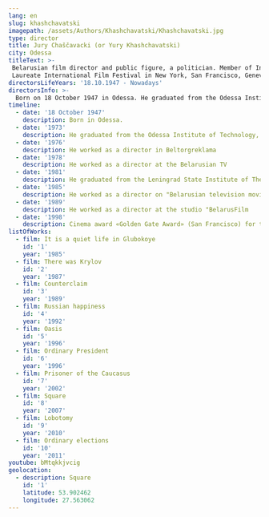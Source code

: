 ```yaml
---
lang: en
slug: khashchavatski
imagepath: /assets/Authors/Khashchavatski/Khashchavatski.jpg
type: director
title: Jury Chaščavacki (or Yury Khashchavatski)
city: Odessa
titleText: >-
 Belarusian film director and public figure, a politician. Member of International and Eurasian Academy of Television and Radio.
 Laureate International Film Festival in New York, San Francisco, Geneva, Berlin, Munich, Leipzig, Belgrade, Kiev, St. Petersburg.
directorsLifeYears: '18.10.1947 - Nowadays'
directorsInfo: >-
  Born on 18 October 1947 in Odessa. He graduated from the Odessa Institute of Technology. After distribution in Minsk worked as a freelance author with the Belarusian TV, later - director. In 1981 he graduated from the Leningrad State Institute of Theater, Music and Cinematography. Was at the forefront of the Minsk Association of Jewish Culture in 1988 joined the board of this organization, but soon left it because of disagreement with the methods of leadership. At the end of the 1990s was a member of the Board of Directors of the World Association of Belarusian Jews. Members of the United Civil Party. Notes that is a consistent opponents of the Lukashenko regime. Author of more than thirty films, many noted international festival prizes.
timeline:
  - date: '18 October 1947'
    description: Born in Odessa.
  - date: '1973'
    description: He graduated from the Odessa Institute of Technology, distributed in Minsk
  - date: '1976'
    description: He worked as a director in Beltorgreklama
  - date: '1978'
    description: He worked as a director at the Belarusian TV
  - date: '1981'
    description: He graduated from the Leningrad State Institute of Theater, Music and Cinematography
  - date: '1985'
    description: He worked as a director on "Belarusian television movie"
  - date: '1989'
    description: He worked as a director at the studio "BelarusFilm
  - date: '1998'
    description: Cinema award «Golden Gate Award» (San Francisco) for the film "Ordinary President"
listOfWorks:
  - film: It is a quiet life in Glubokoye
    id: '1'
    year: '1985'
  - film: There was Krylov
    id: '2'
    year: '1987'
  - film: Counterclaim
    id: '3'
    year: '1989'
  - film: Russian happiness
    id: '4'
    year: '1992'
  - film: Oasis
    id: '5'
    year: '1996'
  - film: Ordinary President
    id: '6'
    year: '1996'
  - film: Prisoner of the Caucasus
    id: '7'
    year: '2002'
  - film: Square
    id: '8'
    year: '2007'
  - film: Lobotomy
    id: '9'
    year: '2010'
  - film: Ordinary elections
    id: '10'
    year: '2011'
youtube: bMtqkkjvcig
geolocation:
  - description: Square
    id: '1'
    latitude: 53.902462
    longitude: 27.563062
---
```


